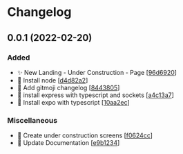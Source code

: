 # Changelog

<a name="0.0.1"></a>
## 0.0.1 (2022-02-20)

### Added

- ✨ New Landing - Under Construction - Page [[96d6920](https://github.com/martinrebo/DatePan/commit/96d6920dda5740df990b3000e07213b964589031)]
- 🎉 Install node [[d4d82a2](https://github.com/martinrebo/DatePan/commit/d4d82a2e24bdb975a821d92def48f414d6e97da6)]
- 🎉 Add gitmoji changelog [[8443805](https://github.com/martinrebo/DatePan/commit/84438051cfbd3c538ebe9dbd77d278256910ce22)]
- 🎉 install express with typescript and sockets [[a4c13a7](https://github.com/martinrebo/DatePan/commit/a4c13a7d1cdfdb029e5850a904c05aed75c2717f)]
- 🎉 Install expo with typescript [[10aa2ec](https://github.com/martinrebo/DatePan/commit/10aa2ec6962e705b0e437911e67db5814b2dd94d)]

### Miscellaneous

- 🚧 Create under construction screens [[f0624cc](https://github.com/martinrebo/DatePan/commit/f0624ccc6c0b70633d32eb49f46a46c9d5f3c9da)]
- 📝 Update Documentation [[e9b1234](https://github.com/martinrebo/DatePan/commit/e9b123462ba3b4b6716d1c88719f91a9c5e93cb6)]


